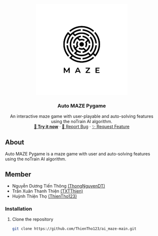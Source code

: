 <div align="center">
  <a href="https://github.com/ThienTho123/ai_maze-main">
    <img src="assets/image/logo.png" alt="Logo" width="300" height="300">
  </a>

  <h3 align="center">Auto MAZE Pygame</h3>

  <p align="center">
    An interactive maze game with user-playable and auto-solving features using the noTrain AI algorithm.
    <br />
    <a href="https://github.com/ThienTho123/ai_maze-main"><strong>🚀 Try it now</strong></a>
    ·
    <a href="https://github.com/ThienTho123/ai_maze-main/issues">🐛 Report Bug</a>
    ·
    <a href="https://github.com/ThienTho123/ai_maze-main/issues">✨ Request Feature</a>
  </p>
</div>

<!-- ABOUT -->
## About

Auto MAZE Pygame is a maze game with user and auto-solving features using the noTrain AI algorithm.

## Member

- Nguyễn Dương Tiến Thông [(ThongNguyenDT)](https://github.com/ThongNguyenDT)
- Trần Xuân Thanh Thiện [(TXTThien)](https://github.com/TXTThien)
- Huỳnh Thiện Thọ [(ThienTho123)](https://github.com/ThienTho123)

### Installation

1. Clone the repository
   ```sh
   git clone https://github.com/ThienTho123/ai_maze-main.git
